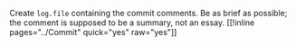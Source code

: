 
Create `log.file` containing the commit comments.  Be as brief as possible; the comment is supposed to be a summary, not an essay. [[!inline pages="../Commit" quick="yes" raw="yes"]] 
